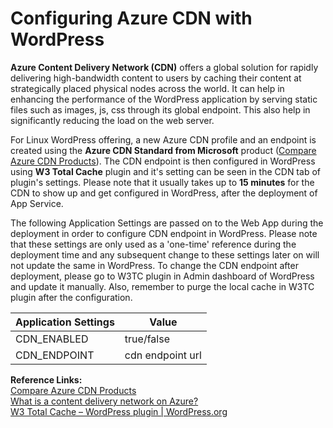 # Configuring Azure CDN with WordPress

**Azure Content Delivery Network (CDN)** offers a global solution for rapidly delivering high-bandwidth content to users by caching their content at strategically placed physical nodes across the world. It can  help in enhancing the performance of the WordPress application by serving static files such as images, js, css through its global endpoint. This also help in significantly reducing the load on the web server. 

For Linux WordPress offering, a new Azure CDN profile and an endpoint is created using the **Azure CDN Standard from Microsoft** product ([Compare Azure CDN Products](https://docs.microsoft.com/en-us/azure/cdn/cdn-features?toc=/azure/frontdoor/TOC.json)).  The CDN endpoint is then configured in WordPress using **W3 Total Cache** plugin and it's setting can be seen in the CDN tab of plugin's settings. Please note that it usually takes up to **15 minutes** for the CDN to show up and get configured in WordPress, after the deployment of App Service. 

The following Application Settings are passed on to the Web App during the deployment in order to configure CDN endpoint in WordPress. Please note that these settings are only used as a 'one-time' reference during the deployment time and any subsequent change to these settings later on will not update the same in WordPress. To change the CDN endpoint after deployment, please go to W3TC plugin in Admin dashboard of WordPress and update it manually. Also, remember to purge the local cache in W3TC plugin after the configuration.

|Application Settings | Value |
|---------------------|-------|
|CDN_ENABLED | true/false     |
|CDN_ENDPOINT | cdn endpoint url   |


**Reference Links:**<br>
[Compare Azure CDN Products](https://docs.microsoft.com/en-us/azure/cdn/cdn-features?toc=/azure/frontdoor/TOC.json)<br>
[What is a content delivery network on Azure?](https://docs.microsoft.com/en-us/azure/cdn/cdn-overview?toc=/azure/frontdoor/TOC.json) <br>
[W3 Total Cache – WordPress plugin | WordPress.org](https://wordpress.org/plugins/w3-total-cache/)



